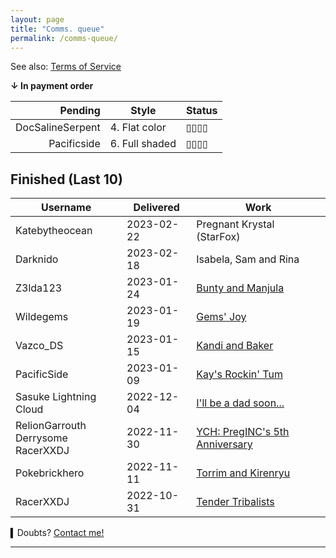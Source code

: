 ```yaml
---
layout: page
title: "Comms. queue"
permalink: /comms-queue/
---
```


<!--
▯▯▯▯
▮▯▯▯
▮▮▯▯
▮▮▮▯
▮▮▮▮
1. Sketch
2. Colored sketch
3. Lineart
4. Flat color
5. Flat shaded
6. Full shaded
-->

See also: [Terms  of Service](comms-tos.md)  

**↓ In payment order**

| **Pending** | **Style** | **Status** |
| ---:| --- |:--- |
| DocSalineSerpent | 4. Flat color | ▯▯▯▯ |
| Pacificside | 6. Full shaded | ▯▯▯▯ |

## Finished (Last 10)

| **Username** | **Delivered** | **Work** |
| --- | --- | --- |
| Katebytheocean | 2023-02-22 | Pregnant Krystal (StarFox) |
| Darknido | 2023-02-18 |  Isabela, Sam and Rina |
| Z3lda123 | 2023-01-24 | [Bunty and Manjula](https://www.deviantart.com/tei-juan/art/CM-Bunty-and-Manjula-948206754) |
| Wildegems | 2023-01-19 | [Gems' Joy](https://www.furaffinity.net/view/50681644/) |
| Vazco_DS | 2023-01-15 | [Kandi and Baker](https://www.furaffinity.net/view/50628977) |
| PacificSide | 2023-01-09 | [Kay's Rockin' Tum](https://www.furaffinity.net/view/50758615) |
| Sasuke Lightning Cloud | 2022-12-04 | [I'll be a dad soon...](https://www.furaffinity.net/view/50085652/) |
| RelionGarrouth<br>Derrysome<br>RacerXXDJ | 2022-11-30 | [YCH: PregINC's 5th Anniversary](https://www.furaffinity.net/view/50040313/) |
| Pokebrickhero | 2022-11-11 | [Torrim and Kirenryu](https://www.furaffinity.net/view/49772282/) |
| RacerXXDJ | 2022-10-31 | [Tender Tribalists](https://www.furaffinity.net/view/49655636) |

▍Doubts? [Contact me!](/contact.md)

* * *
